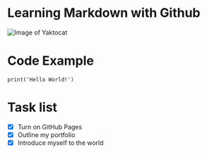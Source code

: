 # Learning Markdown with Github 
![Image of Yaktocat](https://octodex.github.com/images/yaktocat.png)

# Code Example
```
print('Hello World!')
```
# Task list
- [x] Turn on GitHub Pages
- [x] Outline my portfolio
- [x] Introduce myself to the world
